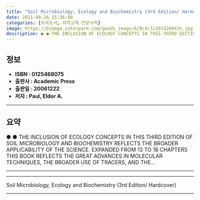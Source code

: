 ```yaml
---
title: "Soil Microbiology, Ecology and Biochemistry (3rd Edition/ Hardcover)"
date: 2021-08-26 15:36:08
categories: [외국도서, 대학교재-전문서적]
image: https://bimage.interpark.com/goods_image/6/0/4/3/201326043s.jpg
description: ● ● THE INCLUSION OF ECOLOGY CONCEPTS IN THIS THIRD EDITION OF SOIL MICROBIOLOGY AND BIOCHEMISTRY REFLECTS THE BROADER APPLICABILITY OF THE SCIENCE. EXPANDED
---
```


## **정보**

- **ISBN : 0125468075**
- **출판사 : Academic Press**
- **출판일 : 20061222**
- **저자 : Paul, Eldor A.**

------



## **요약**

●  ●  THE INCLUSION OF ECOLOGY CONCEPTS IN THIS THIRD EDITION OF SOIL MICROBIOLOGY AND BIOCHEMISTRY REFLECTS THE BROADER APPLICABILITY OF THE SCIENCE. EXPANDED FROM 13 TO 18 CHAPTERS THIS BOOK REFLECTS THE GREAT ADVANCES IN MOLECULAR TECHNIQUES, THE BROADER USE OF TRACERS, AND THE... 

------



------


Soil Microbiology, Ecology and Biochemistry (3rd Edition/ Hardcover) 

------


